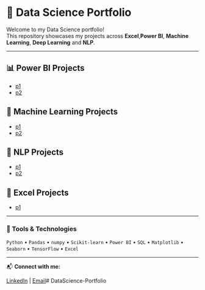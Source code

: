 # 🧠 Data Science Portfolio

Welcome to my Data Science portfolio!  
This repository showcases my projects across **Excel**,**Power BI**, **Machine Learning**, **Deep Learning** and **NLP**.

---

## 📊 Power BI Projects
- [p1](PowerBI_Projects/p1)
- [p2](PowerBI_Projects/p2)

## 🤖 Machine Learning Projects
- [p1](MachineLearning_Projects/Cp1)
- [p2](MachineLearning_Projects/p2)

## 💬 NLP Projects
- [p1](NLP_Projects/p1)
- [p2](NLP_Projects/p2)

## 💬 Excel Projects
- [p1](Excel/p1)

---

### 🧰 Tools & Technologies
`Python` • `Pandas` • `numpy` • `Scikit-learn` • `Power BI` • `SQL` • `Matplotlib` • `Seaborn` • `TensorFlow` • `Excel`

---

📬 **Connect with me:**  

[LinkedIn](https://linkedin.com/in/pranali-piyush-yenkar) | [Email](pranaliyenkar@yahoo.com)# DataScience-Portfolio

